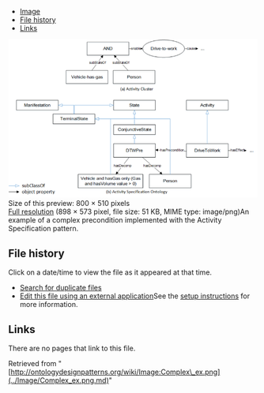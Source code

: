 * [Image](../Image/Complex_ex.png.md#file)
* [File history](../Image/Complex_ex.png.md#filehistory)
* [Links](../Image/Complex_ex.png.md#filelinks)

[![Image:Complex ex.png](../images/thumb/f/f3/Complex_ex.png/800px-Complex_ex.png)](../../images/f/f3/Complex_ex.png)  
Size of this preview: 800 × 510 pixels  
[Full resolution](../../images/f/f3/Complex_ex.png)‎ (898 × 573 pixel, file size: 51 KB, MIME type: image/png)An example of a complex precondition implemented with the Activity Specification pattern.




## File history

Click on a date/time to view the file as it appeared at that time.



  
* [Search for duplicate files](http://ontologydesignpatterns.org/wiki/Special:FileDuplicateSearch/Complex_ex.png "Special:FileDuplicateSearch/Complex ex.png")
* [Edit this file using an external application](http://ontologydesignpatterns.org/wiki/index.php?title=Image:Complex_ex.png&action=edit&externaledit=true&mode=file "Image:Complex ex.png")See the [setup instructions](http://www.mediawiki.org/wiki/Manual:External_editors "http://www.mediawiki.org/wiki/Manual:External_editors") for more information.

## Links



There are no pages that link to this file.




Retrieved from "[http://ontologydesignpatterns.org/wiki/Image:Complex\_ex.png](../Image/Complex_ex.png.md)"
